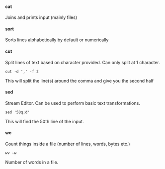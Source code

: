 #### cat
Joins and prints input (mainly files)

#### sort
Sorts lines alphabetically by default or numerically

#### cut
Split lines of text based on character provided. Can only split at 1 character.
```shell
cut -d ',' -f 2
```
This will split the line(s) around the comma and give you the second half

#### sed
Stream Editor. Can be used to perform basic text transformations.
```shell
sed '50q;d'
```
This will find the 50th line of the input.

#### wc
Count things inside a file (number of lines, words, bytes etc.)
```shell
wv -w
```
Number of words in a file.